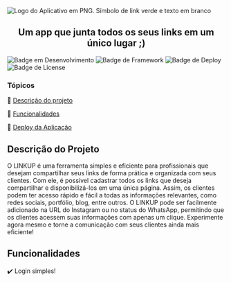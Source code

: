 
![Logo do Aplicativo em PNG.  Símbolo de link verde e texto em branco](https://user-images.githubusercontent.com/100874392/234431968-e965a086-0156-4f8e-836b-89292398e175.png)

<h2 align="center">Um app que junta todos os seus links em um único lugar ;)</h2>

![Badge em Desenvolvimento](http://img.shields.io/static/v1?label=STATUS&message=CONCLUÍDO&color=GREEN&style=for-the-badge)
![Badge de Framework](https://img.shields.io/static/v1?label=react&message=framework&color=blue&style=for-the-badge&logo=REACT)
![Badge de Deploy](https://img.shields.io/static/v1?label=Netlify&message=deploy&color=red&style=for-the-badge&logo=netlify)
![Badge de License](http://img.shields.io/static/v1?label=License&message=MIT&color=green&style=for-the-badge)

### Tópicos

:small_blue_diamond: [Descrição do projeto](#descrição-do-projeto)

:small_blue_diamond: [Funcionalidades](#funcionalidades)

:small_blue_diamond: [Deploy da Aplicação](#deploy-da-aplicação-dash)

## Descrição do Projeto

O LINKUP é uma ferramenta simples e eficiente para profissionais que desejam compartilhar seus links de forma prática e organizada com seus clientes. Com ele, é possível cadastrar todos os links que deseja compartilhar e disponibilizá-los em uma única página. Assim, os clientes podem ter acesso rápido e fácil a todas as informações relevantes, como redes sociais, portfólio, blog, entre outros. O LINKUP pode ser facilmente adicionado na URL do Instagram ou no status do WhatsApp, permitindo que os clientes acessem suas informações com apenas um clique. Experimente agora mesmo e torne a comunicação com seus clientes ainda mais eficiente!

## Funcionalidades

:heavy_check_mark: Login simples!

	



